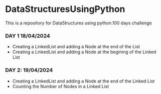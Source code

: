 # DataStructuresUsingPython
This is a repository for DataStructures using python.100 days challenge 
### DAY 1  18/04/2024
* Creating a LinkedList and adding a Node at the end of the List
* Creating a LinkedList and adding a Node at the begining of the Linked List
### DAY 2: 19/04/2024
* Creating a LinkedList and adding a Node at the end of the Linked List
* Counting the Number of Nodes in a Linked List

